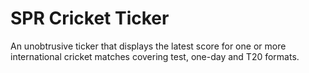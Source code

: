 # SPR Cricket Ticker #

An unobtrusive ticker that displays the latest score for one or more international cricket matches covering test, one-day and T20 formats. 
